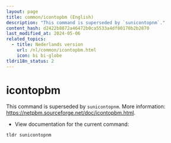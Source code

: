 ```yaml
---
layout: page
title: common/icontopbm (English)
description: "This command is superseded by `sunicontopnm`."
content_hash: d2422b8872a46472b0ca5533a4df80170b2b2870
last_modified_at: 2024-05-06
related_topics:
  - title: Nederlands version
    url: /nl/common/icontopbm.html
    icon: bi bi-globe
tldri18n_status: 2
---
```

# icontopbm

This command is superseded by `sunicontopnm`.
More information: <https://netpbm.sourceforge.net/doc/icontopbm.html>.

- View documentation for the current command:

`tldr sunicontopnm`
